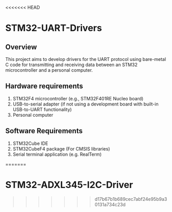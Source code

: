 <<<<<<< HEAD

# STM32-UART-Drivers

## Overview
This project aims to develop drivers for the UART protocol using bare-metal C code for transmitting and receiving data between an STM32 microcontroller and a personal computer.

## Hardware requirements
1. STM32F4 microcontroller (e.g., STM32F401RE Nucleo board)
2. USB-to-serial adapter (if not using a development board with built-in USB-to-UART functionality)
3. Personal computer

## Software Requirements
1. STM32Cube IDE
2. STM32CubeF4 package (For CMSIS libraries)
3. Serial terminal application (e.g. RealTerm)




=======
# STM32-ADXL345-I2C-Driver
>>>>>>> d17b67b1b689cec7abf24e95b9a30131a734c23d
